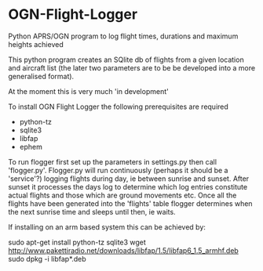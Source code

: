 # OGN-Flight-Logger
Python APRS/OGN program to log flight times, durations and maximum heights achieved

This python program creates an SQlite db of flights from a given location and aircraft list 
(the later two parameters are to be be developed into a more generalised format).

At the moment this is very much 'in development'

To install OGN Flight Logger the following prerequisites are required
- python-tz
- sqlite3
- libfap
- ephem
 
To run flogger first set up the parameters in settings.py then call 'flogger.py'.  Flogger.py will
run continuously (perhaps it should be a 'service'?) logging flights during day, ie between sunrise
and sunset. After sunset it processes the days log to determine which log entries constitute actual flights
and those which are ground movements etc. Once all the flights have been generated into the 'flights' table
flogger determines when the next sunrise time and sleeps until then, ie waits.

If installing on an arm based system this can be achieved by:

sudo apt-get install python-tz sqlite3
wget http://www.pakettiradio.net/downloads/libfap/1.5/libfap6_1.5_armhf.deb
sudo dpkg -i libfap*.deb

